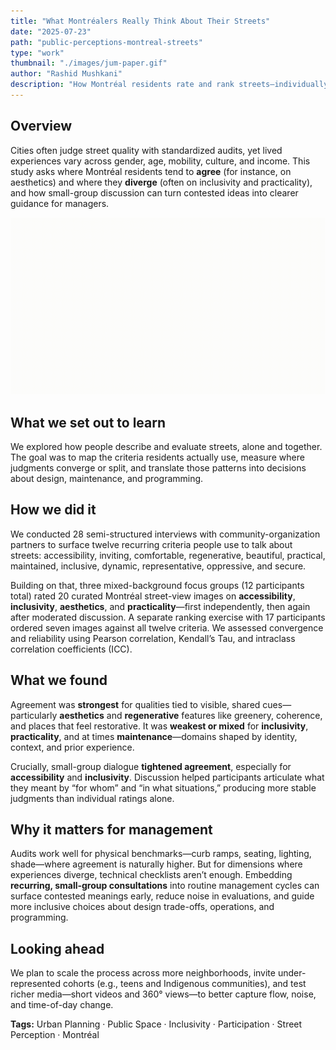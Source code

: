 ```yaml
---
title: "What Montréalers Really Think About Their Streets"
date: "2025-07-23"
path: "public-perceptions-montreal-streets"
type: "work"
thumbnail: "./images/jum-paper.gif"
author: "Rashid Mushkani"
description: "How Montréal residents rate and rank streets—individually and in small groups—and what that means for managing more inclusive public spaces."
---
```


## Overview

Cities often judge street quality with standardized audits, yet lived experiences vary across gender, age, mobility, culture, and income. This study asks where Montréal residents tend to **agree** (for instance, on aesthetics) and where they **diverge** (often on inclusivity and practicality), and how small-group discussion can turn contested ideas into clearer guidance for managers.

![Animated summary of methods and findings for Montréal street perception study](./images/jum-paper.gif)

## What we set out to learn

We explored how people describe and evaluate streets, alone and together. The goal was to map the criteria residents actually use, measure where judgments converge or split, and translate those patterns into decisions about design, maintenance, and programming.

## How we did it

We conducted 28 semi-structured interviews with community-organization partners to surface twelve recurring criteria people use to talk about streets: accessibility, inviting, comfortable, regenerative, beautiful, practical, maintained, inclusive, dynamic, representative, oppressive, and secure.

Building on that, three mixed-background focus groups (12 participants total) rated 20 curated Montréal street-view images on **accessibility**, **inclusivity**, **aesthetics**, and **practicality**—first independently, then again after moderated discussion. A separate ranking exercise with 17 participants ordered seven images against all twelve criteria. We assessed convergence and reliability using Pearson correlation, Kendall’s Tau, and intraclass correlation coefficients (ICC).

## What we found

Agreement was **strongest** for qualities tied to visible, shared cues—particularly **aesthetics** and **regenerative** features like greenery, coherence, and places that feel restorative. It was **weakest or mixed** for **inclusivity**, **practicality**, and at times **maintenance**—domains shaped by identity, context, and prior experience.

Crucially, small-group dialogue **tightened agreement**, especially for **accessibility** and **inclusivity**. Discussion helped participants articulate what they meant by “for whom” and “in what situations,” producing more stable judgments than individual ratings alone.

## Why it matters for management

Audits work well for physical benchmarks—curb ramps, seating, lighting, shade—where agreement is naturally higher. But for dimensions where experiences diverge, technical checklists aren’t enough. Embedding **recurring, small-group consultations** into routine management cycles can surface contested meanings early, reduce noise in evaluations, and guide more inclusive choices about design trade-offs, operations, and programming.

## Looking ahead

We plan to scale the process across more neighborhoods, invite under-represented cohorts (e.g., teens and Indigenous communities), and test richer media—short videos and 360° views—to better capture flow, noise, and time-of-day change.

**Tags:** Urban Planning · Public Space · Inclusivity · Participation · Street Perception · Montréal
